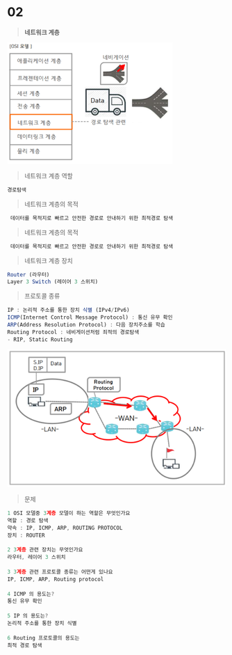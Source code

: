 # 02

> **네트워크 계층**
> 

![image.png](image%201.png)

> 네트워크 계층 역할
> 

```jsx
경로탐색
```

> 네트워크 계층의 목적
> 

```jsx
 데이터를 목적지로 빠르고 안전한 경로로 안내하기 위한 최적경로 탐색
```

> 네트워크 계층의 목적
> 

```jsx
 데이터를 목적지로 빠르고 안전한 경로로 안내하기 위한 최적경로 탐색
```

> 네트워크 계층 장치
> 

```jsx
Router (라우터) 
Layer 3 Switch (레이어 3 스위치)
```

> 프로토콜 종류
> 

```jsx
IP : 논리적 주소를 통한 장치 식별 (IPv4/IPv6)
ICMP(Internet Control Message Protocol) : 통신 유무 확인
ARP(Address Resolution Protocol) : 다음 장치주소를 학습 
Routing Protocol : 네비게이션처럼 죄적의 경로탐색
- RIP, Static Routing
```

![image.png](image%202.png)

> 문제
> 

```jsx
1 OSI 모델중 3계층 모델이 하는 역할은 무엇인가요
역할 : 경로 탐색
약속 : IP, ICMP, ARP, ROUTING PROTOCOL
장치 : ROUTER

2 3계층 관련 장치는 무엇인가요
라우터, 레이어 3 스위치

3 3계층 관련 프로토콜 종류는 어떤게 있나요
IP, ICMP, ARP, Routing protocol

4 ICMP 의 용도는?
통신 유무 확인

5 IP 의 용도는?
논리적 주소를 통한 장치 식별

6 Routing 프로토콜의 용도는
최적 경로 탐색
```